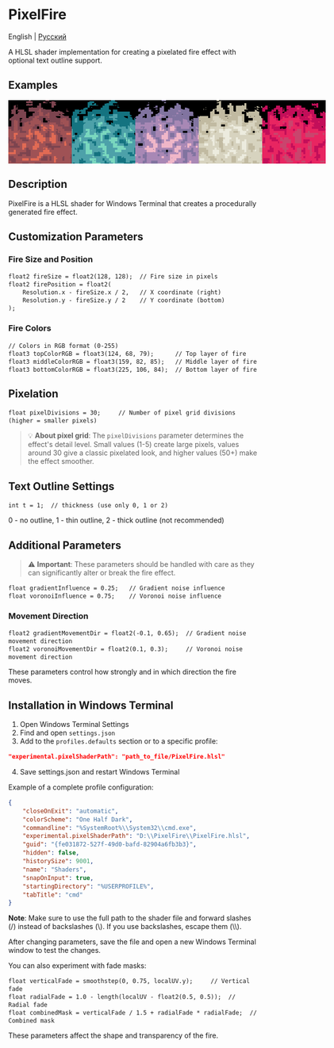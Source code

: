 # PixelFire

English | [Русский](README-RU.md)

A HLSL shader implementation for creating a pixelated fire effect with optional text outline support.

## Examples

<div style="display: flex; justify-content: space-between; margin-bottom: 20px;">
  <img src="media/media_pixelfire-7C444F-9F5255-E16A54.gif" alt="Classic Fire" width="128" title="Classic Fire">
  <img src="media/media_pixelfire-147380-4DA1A9-79D7BE.gif" alt="Cool Blue" width="128" title="Cool Blue">
  <img src="media/media_pixelfire-8174A0-A888B5-EFB6C8.gif" alt="Pink Flame" width="128" title="Pink Flame">
  <img src="media/media_pixelfire-C1BAA1-D7D3BF-ECEBDE.gif" alt="Warm Beige" width="128" title="Warm Beige">
  <img src="media/media_pixelfire-C30E59-E82561-C9456D.gif" alt="Hot Pink" width="128" title="Hot Pink">
</div>

## Description

PixelFire is a HLSL shader for Windows Terminal that creates a procedurally generated fire effect.

## Customization Parameters

### Fire Size and Position

```hlsl
float2 fireSize = float2(128, 128);  // Fire size in pixels
float2 firePosition = float2(
    Resolution.x - fireSize.x / 2,   // X coordinate (right)
    Resolution.y - fireSize.y / 2    // Y coordinate (bottom)
);
```

### Fire Colors

```hlsl
// Colors in RGB format (0-255)
float3 topColorRGB = float3(124, 68, 79);      // Top layer of fire
float3 middleColorRGB = float3(159, 82, 85);   // Middle layer of fire
float3 bottomColorRGB = float3(225, 106, 84);  // Bottom layer of fire
```

## Pixelation

```hlsl
float pixelDivisions = 30;     // Number of pixel grid divisions (higher = smaller pixels)
```

> 💡 **About pixel grid**: The `pixelDivisions` parameter determines the effect's detail level. Small values (1-5) create large pixels, values around 30 give a classic pixelated look, and higher values (50+) make the effect smoother.

## Text Outline Settings

```hlsl
int t = 1;  // thickness (use only 0, 1 or 2)
```

0 - no outline, 1 - thin outline, 2 - thick outline (not recommended)

## Additional Parameters

> ⚠️ **Important**: These parameters should be handled with care as they can significantly alter or break the fire effect.

```hlsl
float gradientInfluence = 0.25;   // Gradient noise influence
float voronoiInfluence = 0.75;    // Voronoi noise influence
```

### Movement Direction

```hlsl
float2 gradientMovementDir = float2(-0.1, 0.65);  // Gradient noise movement direction
float2 voronoiMovementDir = float2(0.1, 0.3);     // Voronoi noise movement direction
```

These parameters control how strongly and in which direction the fire moves.

## Installation in Windows Terminal

1. Open Windows Terminal Settings
2. Find and open `settings.json`
3. Add to the `profiles.defaults` section or to a specific profile:

```json
"experimental.pixelShaderPath": "path_to_file/PixelFire.hlsl"
```

4. Save settings.json and restart Windows Terminal

Example of a complete profile configuration:

```json
{
    "closeOnExit": "automatic",
    "colorScheme": "One Half Dark",
    "commandline": "%SystemRoot%\\System32\\cmd.exe",
    "experimental.pixelShaderPath": "D:\\PixelFire\\PixelFire.hlsl",
    "guid": "{fe031872-527f-49d0-bafd-82904a6fb3b3}",
    "hidden": false,
    "historySize": 9001,
    "name": "Shaders",
    "snapOnInput": true,
    "startingDirectory": "%USERPROFILE%",
    "tabTitle": "cmd"
}
```

**Note**: Make sure to use the full path to the shader file and forward slashes (/) instead of backslashes (\\). If you use backslashes, escape them (\\\\).

After changing parameters, save the file and open a new Windows Terminal window to test the changes.

You can also experiment with fade masks:

```hlsl
float verticalFade = smoothstep(0, 0.75, localUV.y);     // Vertical fade
float radialFade = 1.0 - length(localUV - float2(0.5, 0.5));  // Radial fade
float combinedMask = verticalFade / 1.5 + radialFade * radialFade;  // Combined mask
```

These parameters affect the shape and transparency of the fire.
